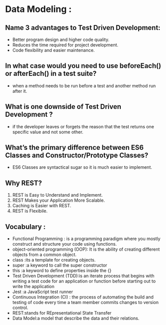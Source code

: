 # Data Modeling : 

## Name 3 advantages to Test Driven Development: 
- Better program design and higher code quality.
- Reduces the time required for project development.
- Code flexibility and easier maintenance.

## In what case would you need to use beforeEach() or afterEach() in a test suite? 
- when a method needs to be run before a test and another method run after it. 

## What is one downside of Test Driven Development ? 
- if the developer leaves or forgets the reason that the test returns one specific value and not some other. 

## What’s the primary difference between ES6 Classes and Constructor/Prototype Classes? 
- ES6 Classes are syntactical sugar so it is much easier to implement. 

## Why REST?
1. REST is Easy to Understand and Implement.
2. REST Makes your Application More Scalable.
3. Caching is Easier with REST.
4. REST is Flexibile.

## Vocabulary : 
- Functional Programming : is a programming paradigm where you mostly construct and structure your code using functions.
- object-oriented programming (OOP): It is the ability of creating different objects from a common object. 
- class :its  a template for creating objects.
- super :a keyword to call the super constructor
- this :a keyword to define properties inside the {}
- Test Driven Development (TDD):is an iterate process that begins with writing a test code for an application or function before starting out to write the application 
- Jest :a JavaScript test runner 
- Continuous Integration (CI) : the process of automating the build and testing of code every time a team member commits changes to version control.  
- REST:stands for REpresentational State Transfer 
- Data Model:a model that describe the data and their relations. 
